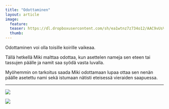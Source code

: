 ```yaml
---
title: "Odottaminen"
layout: article
image:
  feature:
  teaser: https://dl.dropboxusercontent.com/sh/ea1wtnz7z734o12/AAC9vUsV6n5uCK1r-s6uZaPOa/aktivointi/odottaminen/DSC32591-245px.jpg
  thumb:
---
```


Odottaminen voi olla toisille koirille vaikeaa.

Tällä hetkellä Miki malttaa odottaa, kun asettelen nameja sen eteen tai tassujen päälle ja namit saa syödä vasta luvalla.

Myöhemmin on tarkoitus saada Miki odottamaan lupaa ottaa sen nenän päälle asetettu nami sekä istumaan nätisti eteisessä vieraiden saapuessa.

---

[![](https://dl.dropboxusercontent.com/sh/ea1wtnz7z734o12/AACjn5cuwFNZdGGeY6ZuZTAfa/aktivointi/odottaminen/DSC29359-800px.jpg)](https://dl.dropboxusercontent.com/sh/ea1wtnz7z734o12/AAB8VPREXZCX5tPb_e-zgSy-a/aktivointi/odottaminen/DSC29359.jpg)

[![](https://dl.dropboxusercontent.com/sh/ea1wtnz7z734o12/AAAAsjwlEzQcUbYdLFNXmHyNa/aktivointi/odottaminen/DSC32591-800px.jpg)](https://dl.dropboxusercontent.com/sh/ea1wtnz7z734o12/AACwLrrbpcDTirPoxU0EkENTa/aktivointi/odottaminen/DSC32591.jpg)
